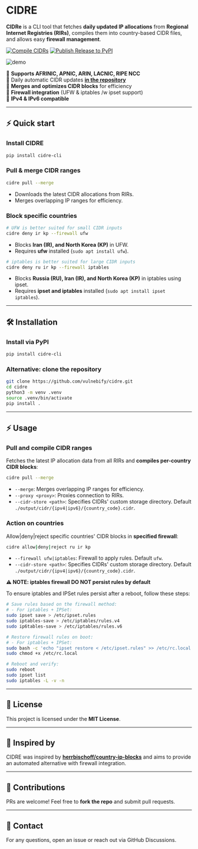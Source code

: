 # CIDRE

**CIDRe** is a CLI tool that fetches **daily updated IP allocations** from **Regional Internet Registries (RIRs)**, compiles them into country-based CIDR files, and allows easy **firewall management**.

[![Compile CIDRs](https://github.com/vulnebify/cidre/actions/workflows/compile_cidrs.yml/badge.svg)](https://github.com/vulnebify/cidre/actions/workflows/compile_cidrs.yml)
[![Publish Release to PyPI](https://github.com/vulnebify/cidre/actions/workflows/pypi_release.yml/badge.svg)](https://github.com/vulnebify/cidre/actions/workflows/pypi_release.yml)

![demo](https://github.com/user-attachments/assets/ada4e504-90a3-442b-aa05-98a1e0b1da7e)

🔹 **Supports AFRINIC, APNIC, ARIN, LACNIC, RIPE NCC**    
🔹 Daily automatic CIDR updates **[in the repository](https://github.com/vulnebify/cidre/blob/main/output/cidr)**    
🔹 **Merges and optimizes CIDR blocks** for efficiency     
🔹 **Firewall integration** (UFW & iptables /w ipset support)   
🔹 **IPv4 & IPv6 compatible**     

---

## ⚡ Quick start

### **Install CIDRE**

```bash
pip install cidre-cli
```

### **Pull & merge CIDR ranges**

```bash
cidre pull --merge
```

- Downloads the latest CIDR allocations from RIRs.
- Merges overlapping IP ranges for efficiency.

### **Block specific countries**

```bash
# UFW is better suited for small CIDR inputs
cidre deny ir kp --firewall ufw
```

- Blocks **Iran (IR), and North Korea (KP)** in UFW.
- Requires **ufw** installed (`sudo apt install ufw`).


```bash
# iptables is better suited for large CIDR inputs
cidre deny ru ir kp --firewall iptables
```

- Blocks **Russia (RU), Iran (IR), and North Korea (KP)** in iptables using ipset.
- Requires **ipset and iptables** installed (`sudo apt install ipset iptables`).

---

## 🛠️ Installation

### **Install via PyPI**

```bash
pip install cidre-cli
```

### **Alternative: clone the repository**

```bash
git clone https://github.com/vulnebify/cidre.git
cd cidre
python3 -m venv .venv
source .venv/bin/activate
pip install .
```

---

## ⚡ Usage

### **Pull and compile CIDR ranges**

Fetches the latest IP allocation data from all RIRs and **compiles per-country CIDR blocks**:

```bash
cidre pull --merge
```

- `--merge`: Merges overlapping IP ranges for efficiency.
- `--proxy <proxy>`: Proxies connection to RIRs.
- `--cidr-store <path>`: Specifies CIDRs' custom storage directory. Default `./output/cidr/{ipv4|ipv6}/{country_code}.cidr`.

### **Action on countries**

Allow|deny|reject specific countries' CIDR blocks in **specified firewall**:

```bash
cidre allow|deny|reject ru ir kp
```

- `--firewall ufw|iptables`: Firewall to apply rules. Default `ufw`.
- `--cidr-store <path>`: Specifies CIDRs' custom storage directory. Default `./output/cidr/{ipv4|ipv6}/{country_code}.cidr`.

**⚠️ NOTE: iptables firewall DO NOT persist rules by default**

To ensure iptables and IPSet rules persist after a reboot, follow these steps:

```bash
# Save rules based on the firewall method:
# - For iptables + IPSet:
sudo ipset save > /etc/ipset.rules
sudo iptables-save > /etc/iptables/rules.v4
sudo ip6tables-save > /etc/iptables/rules.v6

# Restore firewall rules on boot:
# - For iptables + IPSet:
sudo bash -c 'echo "ipset restore < /etc/ipset.rules" >> /etc/rc.local'
sudo chmod +x /etc/rc.local

# Reboot and verify:
sudo reboot
sudo ipset list
sudo iptables -L -v -n
```


---

## 📄 License

This project is licensed under the **MIT License**.

---

## 🙌 Inspired by

CIDRE was inspired by **[herrbischoff/country-ip-blocks](https://github.com/herrbischoff/country-ip-blocks)** and aims to provide an automated alternative with firewall integration.

---

## 🤝 Contributions

PRs are welcome! Feel free to **fork the repo** and submit pull requests.

---

## 📧 Contact

For any questions, open an issue or reach out via GitHub Discussions.

